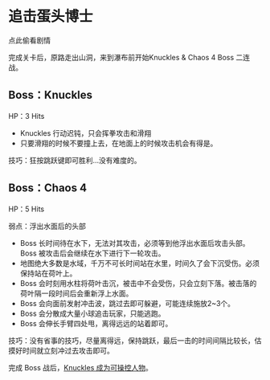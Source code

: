 # 追击蛋头博士

点此偷看剧情

完成关卡后，原路走出山洞，来到瀑布前开始Knuckles & Chaos 4 Boss 二连战。

## Boss：Knuckles

HP：3 Hits

* Knuckles 行动迟钝，只会挥拳攻击和滑翔
* 只要滑翔的时候不要撞上去，在地面上的时候攻击机会有得是。

技巧：狂按跳跃键即可胜利…没有难度的。

## Boss：Chaos 4

HP：5 Hits

弱点：浮出水面后的头部

* Boss 长时间待在水下，无法对其攻击，必须等到他浮出水面后攻击头部。Boss 被攻击后会继续在水下进行下一轮攻击。
* 地图绝大多数是水域，千万不可长时间站在水里，时间久了会下沉受伤。必须保持站在荷叶上。
* Boss 会时刻用水柱将荷叶击沉，被击中不会受伤，只会立刻下落。被击落的荷叶隔一段时间后会重新浮上水面。
* Boss 会向面前发射冲击波，跳过去即可躲避，可能连续施放2~3个。
* Boss 会分散成大量小球追击玩家，只能逃跑。
* Boss 会伸长手臂四处甩，离得远远的站着即可。

技巧：没有省事的技巧，尽量离得远，保持跳跃，最后一击的时间间隔比较长，估摸好时间就立刻冲过去攻击即可。

完成 Boss 战后，[Knuckles 成为可操控人物](#knuckles-篇)。

